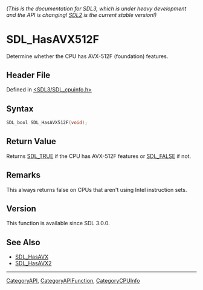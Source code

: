 ###### (This is the documentation for SDL3, which is under heavy development and the API is changing! [SDL2](https://wiki.libsdl.org/SDL2/) is the current stable version!)
# SDL_HasAVX512F

Determine whether the CPU has AVX-512F (foundation) features.

## Header File

Defined in [<SDL3/SDL_cpuinfo.h>](https://github.com/libsdl-org/SDL/blob/main/include/SDL3/SDL_cpuinfo.h)

## Syntax

```c
SDL_bool SDL_HasAVX512F(void);
```

## Return Value

Returns [SDL_TRUE](SDL_TRUE) if the CPU has AVX-512F features or
[SDL_FALSE](SDL_FALSE) if not.

## Remarks

This always returns false on CPUs that aren't using Intel instruction sets.

## Version

This function is available since SDL 3.0.0.

## See Also

- [SDL_HasAVX](SDL_HasAVX)
- [SDL_HasAVX2](SDL_HasAVX2)

----
[CategoryAPI](CategoryAPI), [CategoryAPIFunction](CategoryAPIFunction), [CategoryCPUInfo](CategoryCPUInfo)


